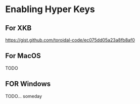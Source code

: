 # Enabling Hyper Keys

## For XKB
https://gist.github.com/toroidal-code/ec075dd05a23a8fb8af0

## For MacOS
TODO

## FOR Windows
TODO... someday
